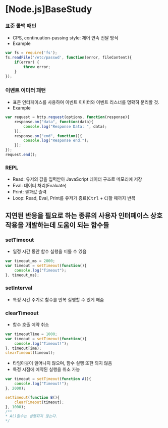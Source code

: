 # [Node.js]BaseStudy

### 표준 콜백 패턴
- CPS, continuation-passing style: 제어 연속 전달 방식
- Example
~~~javascript
var fs = require('fs');
fs.readFile('/etc/passwd', function(error, fileContent){
    if(error) {
        throw error;
    }
});
~~~

### 이벤트 이미터 패턴
- 표준 인터페이스를 사용하여 이벤트 이미터와 이벤트 리스너를 명확히 분리할 것.
- Example
~~~javascript
var request = http.request(options, function(response){
    response.on("data", function(data){
        console.log("Response Data: ", data);
    });
    response.on("end", function(){
        console.log("Response end.");
    });
});
request.end();
~~~

### REPL
- Read: 유저의 값을 입력받아 JavaScript 데이터 구조로 메모리에 저장
- Eval: 데이터 처리(Evaluate)
- Print: 결과값 출력
- Loop: Read, Eval, Print를 유저가 종료(<kbd>Ctrl</kbd> + <kbd>C</kbd>)할 때까지 반복

## 지연된 반응을 필요로 하는 종류의 사용자 인터페이스 상호작용을 개발하는데 도움이 되는 함수들
### setTimeout
- 일정 시간 동안 함수 실행을 미룰 수 있음
~~~javascript
var timeout_ms = 2000;
var timeout = setTimeout(function(){
    console.log("Timeout");
}, timeout_ms);
~~~

### setInterval
- 특정 시간 주기로 함수를 반복 실행할 수 있게 해줌


### clearTimeout
- 함수 호출 예약 취소
~~~javascript
var timeoutTime = 1000;
var timeout = setTimeout(function(){
    console.log("Timeout!");
}, timeoutTime);
clearTimeout(timeout);
~~~
- 타임아웃이 일어나지 않으며, 함수 실행 또한 되지 않음
- 특정 시점에 예약된 실행을 취소 가능
~~~javascript
var timeout = setTimeout(function A(){
    console.log("Timeout!");
}, 2000);

setTimeout(function B(){
    clearTimeout(timeout);
}, 1000);
/**
* A()함수는 실행되지 않는다.
*/
~~~

